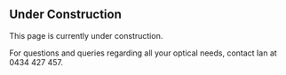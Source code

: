 ## Under Construction
This page is currently under construction.

For questions and queries regarding all your optical needs, contact Ian at 0434 427 457.
